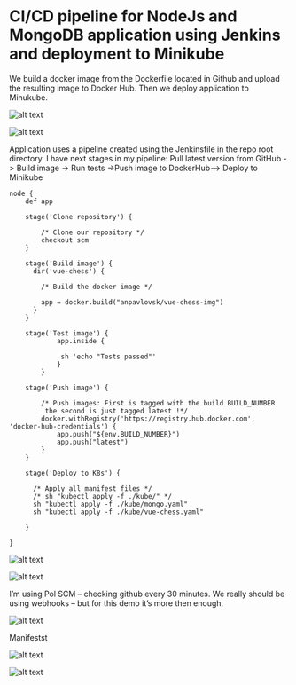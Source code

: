 # CI/CD pipeline for NodeJs and MongoDB application using Jenkins and deployment to Minikube

We build a docker image from the Dockerfile located in Github and upload the resulting image to Docker Hub.
Then we deploy application to Minukube.


![alt text](https://github.com/anpavlovsk/CICD-Jenkins-Docker-Minikube/blob/main/screenshots/1.png?raw=true)


![alt text](https://github.com/anpavlovsk/CICD-Jenkins-Docker-Minikube/blob/main/screenshots/2.png?raw=true)


Application uses a pipeline created using the Jenkinsfile in the repo root directory. I  have next stages in my pipeline:
Pull latest version from GitHub -> Build image -> Run tests ->Push image to DockerHub--> Deploy to Minikube
````
node {
    def app

    stage('Clone repository') {

        /* Clone our repository */
        checkout scm
    }

    stage('Build image') {
      dir('vue-chess') {
       
        /* Build the docker image */
      
        app = docker.build("anpavlovsk/vue-chess-img")
      }
    }
    
    stage('Test image') {           
            app.inside {            
             
             sh 'echo "Tests passed"'        
            }    
        }     

    stage('Push image') {

        /* Push images: First is tagged with the build BUILD_NUMBER
         the second is just tagged latest !*/
        docker.withRegistry('https://registry.hub.docker.com', 'docker-hub-credentials') {
            app.push("${env.BUILD_NUMBER}")
            app.push("latest")
        }
    }

    stage('Deploy to K8s') {

      /* Apply all manifest files */
      /* sh "kubectl apply -f ./kube/" */
      sh "kubectl apply -f ./kube/mongo.yaml"
      sh "kubectl apply -f ./kube/vue-chess.yaml"
        
    }

}
````

![alt text](https://github.com/anpavlovsk/CICD-Jenkins-Docker-Minikube/blob/main/screenshots/3.png?raw=true)


![alt text](https://github.com/anpavlovsk/CICD-Jenkins-Docker-Minikube/blob/main/screenshots/4.png?raw=true)

I’m using Pol SCM – checking github every 30 minutes. We really should be using webhooks – but for this demo it’s more then enough. 

![alt text](https://github.com/anpavlovsk/CICD-Jenkins-Docker-Minikube/blob/main/screenshots/5.png?raw=true)

Manifestst

![alt text](https://github.com/anpavlovsk/CICD-Jenkins-Docker-Minikube/blob/main/screenshots/6.png?raw=true)


![alt text](https://github.com/anpavlovsk/CICD-Jenkins-Docker-Minikube/blob/main/screenshots/7.png?raw=true)
